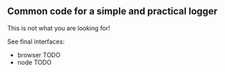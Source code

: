 ## Common code for a simple and practical logger

This is not what you are looking for!

See final interfaces:
- browser TODO
- node TODO
